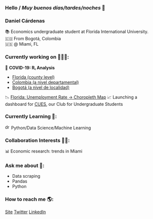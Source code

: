 ### Hello / _Muy buenos días/tardes/noches_ 👋

### **Daniel Cárdenas**

📚 Economics undergraduate student at Florida International University.<br>
🇨🇴 From Bogotá, Colombia<br>
🇺🇸 @ Miami, FL<br>

### Currently working on 👨🏻‍💻:

🦠 **COVID-19: Rₜ Analysis**

- [Florida (county level)](https://danielcs88.github.io/covid-19.html)
- [Colombia (a nivel departamental)](https://danielcs88.github.io/Colombia%20R_t.html)
- [Bogotá (a nivel de localidad)](https://danielcs88.github.io/Bogota_Rt.html)

📉 [Florida: Unemployment Rate -> Choropleth Map](https://danielcs88.github.io/cues/flMay2020_unemp_map.html)
📈 Launching a dashboard for [CUES](http://instagram.com/cuesatfiu), our Club for Undergraduate Students<br>

### Currently Learning 🌱:

<img src="https://upload.wikimedia.org/wikipedia/commons/c/c3/Python-logo-notext.svg" alt="drawing" width="16"/> Python/Data Science/Machine Learning

### Collaboration Interests 🤝🏼:

📊 Economic research: trends in Miami

### Ask me about 💬:

- Data scraping
- Pandas
- Python

### How to reach me 🌎:

[Site](https://danielcs88.github.io/)
[Twitter](https://twitter.com/DanielCardenas_)
[LinkedIn](https://www.linkedin.com/in/danielcs88/)

<!-- - 😄 Pronouns: ...-->
<!--- 🤔 I’m looking for help with: -->
